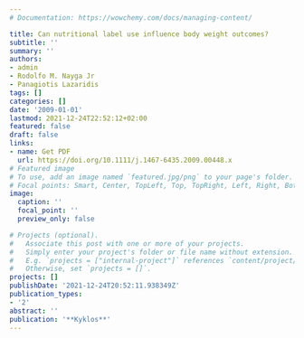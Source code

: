 ```yaml
---
# Documentation: https://wowchemy.com/docs/managing-content/

title: Can nutritional label use influence body weight outcomes?
subtitle: ''
summary: ''
authors:
- admin
- Rodolfo M. Nayga Jr
- Panagiotis Lazaridis
tags: []
categories: []
date: '2009-01-01'
lastmod: 2021-12-24T22:52:12+02:00
featured: false
draft: false
links: 
- name: Get PDF
  url: https://doi.org/10.1111/j.1467-6435.2009.00448.x
# Featured image
# To use, add an image named `featured.jpg/png` to your page's folder.
# Focal points: Smart, Center, TopLeft, Top, TopRight, Left, Right, BottomLeft, Bottom, BottomRight.
image:
  caption: ''
  focal_point: ''
  preview_only: false

# Projects (optional).
#   Associate this post with one or more of your projects.
#   Simply enter your project's folder or file name without extension.
#   E.g. `projects = ["internal-project"]` references `content/project/deep-learning/index.md`.
#   Otherwise, set `projects = []`.
projects: []
publishDate: '2021-12-24T20:52:11.938349Z'
publication_types:
- '2'
abstract: ''
publication: '**Kyklos**'
---
```

